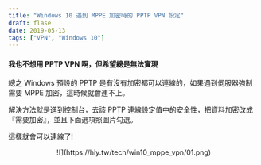 ```yaml
---
title: "Windows 10 遇到 MPPE 加密時的 PPTP VPN 設定"
draft: flase
date: 2019-05-13
tags: ["VPN", "Windows 10"]
---
```


#### 我也不想用 PPTP VPN 啊，但希望總是無法實現

總之 Windows 預設的 PPTP 是有沒有加密都可以連線的，如果遇到伺服器強制需要 MPPE 加密，這時候就會連不上。

解決方法就是進到控制台，去該 PPTP 連線設定值中的安全性，把資料加密改成『需要加密』，並且下面選項照圖片勾選。

這樣就會可以連線了!



<center>
![](https://hiy.tw/tech/win10_mppe_vpn/01.png)
</center>




